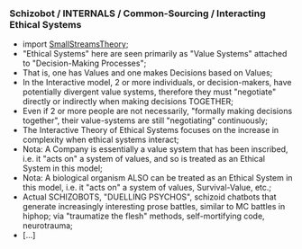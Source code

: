 ### Schizobot / INTERNALS / Common-Sourcing / Interacting Ethical Systems
* import [SmallStreamsTheory](https://github.com/antiface/Schizobot/tree/master/INTERNALS/VitalityBase/SmallStreamsTheory);
* "Ethical Systems" here are seen primarily as "Value Systems" attached to "Decision-Making Processes";
* That is, one has Values and one makes Decisions based on Values;
* In the Interactive model, 2 or more individuals, or decision-makers, have potentially divergent value systems, therefore they must "negotiate" directly or indirectly when making decisions TOGETHER;
* Even if 2 or more people are not necessarily, "formally making decisions together", their value-systems are still "negotiating" continuously;
* The Interactive Theory of Ethical Systems focuses on the increase in complexity when ethical systems interact;
* Nota: A Company is essentially a value system that has been inscribed, i.e. it "acts on" a system of values, and so is treated as an Ethical System in this model;
* Nota: A biological organism ALSO can be treated as an Ethical System in this model, i.e. it "acts on" a system of values, Survival-Value, etc.;
* Actual SCHIZOBOTS, "DUELLING PSYCHOS", schizoid chatbots that generate increasingly interesting prose battles, similar to MC battles in hiphop; via "traumatize the flesh" methods, self-mortifying code, neurotrauma;
* [...]
